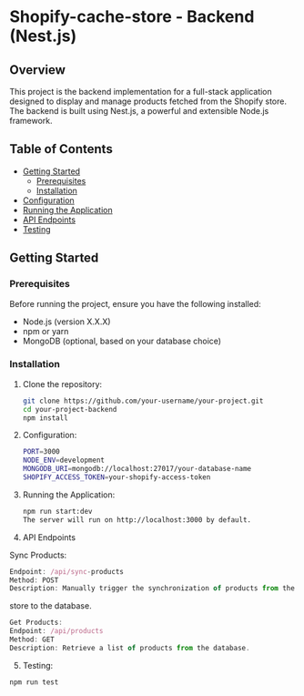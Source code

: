 # Shopify-cache-store - Backend (Nest.js)

## Overview

This project is the backend implementation for a full-stack application designed to display and manage products fetched from the Shopify store. The backend is built using Nest.js, a powerful and extensible Node.js framework.

## Table of Contents

- [Getting Started](#getting-started)
  - [Prerequisites](#prerequisites)
  - [Installation](#installation)
- [Configuration](#configuration)
- [Running the Application](#running-the-application)
- [API Endpoints](#api-endpoints)
- [Testing](#testing)

## Getting Started

### Prerequisites

Before running the project, ensure you have the following installed:

- Node.js (version X.X.X)
- npm or yarn
- MongoDB (optional, based on your database choice)

### Installation

1. Clone the repository:

   ```bash
   git clone https://github.com/your-username/your-project.git
   cd your-project-backend
   npm install

   ```

2. Configuration:

   ```bash
   PORT=3000
   NODE_ENV=development
   MONGODB_URI=mongodb://localhost:27017/your-database-name
   SHOPIFY_ACCESS_TOKEN=your-shopify-access-token

   ```

3. Running the Application:

   ```bash
   npm run start:dev
   The server will run on http://localhost:3000 by default.

   ```

4. API Endpoints

Sync Products:

```javascript
Endpoint: /api/sync-products
Method: POST
Description: Manually trigger the synchronization of products from the Shopify
```

store to the database.

```javascript
Get Products:
Endpoint: /api/products
Method: GET
Description: Retrieve a list of products from the database.
```

5. Testing:

```bash
npm run test
```
